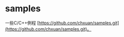 samples
===================

一些C/C++例程 [https://github.com/chxuan/samples.git](https://github.com/chxuan/samples.git)。


